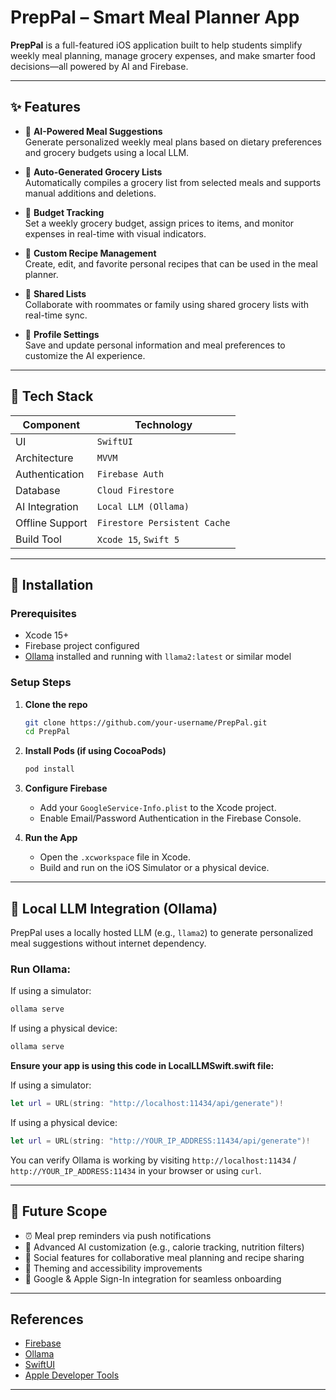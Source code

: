 # PrepPal – Smart Meal Planner App

**PrepPal** is a full-featured iOS application built to help students simplify weekly meal planning, manage grocery expenses, and make smarter food decisions—all powered by AI and Firebase.

---

## ✨ Features

- 🔮 **AI-Powered Meal Suggestions**  
  Generate personalized weekly meal plans based on dietary preferences and grocery budgets using a local LLM.

- 🛒 **Auto-Generated Grocery Lists**  
  Automatically compiles a grocery list from selected meals and supports manual additions and deletions.

- 💸 **Budget Tracking**  
  Set a weekly grocery budget, assign prices to items, and monitor expenses in real-time with visual indicators.

- 📖 **Custom Recipe Management**  
  Create, edit, and favorite personal recipes that can be used in the meal planner.

- 👥 **Shared Lists**  
  Collaborate with roommates or family using shared grocery lists with real-time sync.

- 👤 **Profile Settings**  
  Save and update personal information and meal preferences to customize the AI experience.

---

## 🧠 Tech Stack

| Component        | Technology                     |
|------------------|--------------------------------|
| UI               | `SwiftUI`                      |
| Architecture     | `MVVM`                         |
| Authentication   | `Firebase Auth`                |
| Database         | `Cloud Firestore`              |
| AI Integration   | `Local LLM (Ollama)`           |
| Offline Support  | `Firestore Persistent Cache`   |
| Build Tool       | `Xcode 15`, `Swift 5`          |

---

## 🔧 Installation

### Prerequisites

- Xcode 15+
- Firebase project configured
- [Ollama](https://ollama.com) installed and running with `llama2:latest` or similar model

### Setup Steps

1. **Clone the repo**
   ```bash
   git clone https://github.com/your-username/PrepPal.git
   cd PrepPal
   ```

2. **Install Pods (if using CocoaPods)**
   ```bash
   pod install
   ```

3. **Configure Firebase**
   - Add your `GoogleService-Info.plist` to the Xcode project.
   - Enable Email/Password Authentication in the Firebase Console.

4. **Run the App**
   - Open the `.xcworkspace` file in Xcode.
   - Build and run on the iOS Simulator or a physical device.

---

## 🧠 Local LLM Integration (Ollama)

PrepPal uses a locally hosted LLM (e.g., `llama2`) to generate personalized meal suggestions without internet dependency.

### Run Ollama:

If using a simulator:
```bash
ollama serve
```

If using a physical device:
```bash
ollama serve
```

**Ensure your app is using this code in LocalLLMSwift.swift file:**

If using a simulator:
```swift
let url = URL(string: "http://localhost:11434/api/generate")!
```

If using a physical device:
```swift
let url = URL(string: "http://YOUR_IP_ADDRESS:11434/api/generate")!
```

You can verify Ollama is working by visiting `http://localhost:11434` / `http://YOUR_IP_ADDRESS:11434` in your browser or using `curl`.

---

## 🚀 Future Scope

- ⏰ Meal prep reminders via push notifications  
- 🧠 Advanced AI customization (e.g., calorie tracking, nutrition filters)  
- 👥 Social features for collaborative meal planning and recipe sharing  
- 🎨 Theming and accessibility improvements  
- 🔐 Google & Apple Sign-In integration for seamless onboarding

---

## References

- [Firebase](https://firebase.google.com)  
- [Ollama](https://ollama.com)  
- [SwiftUI](https://developer.apple.com/xcode/swiftui/)  
- [Apple Developer Tools](https://developer.apple.com)

---
